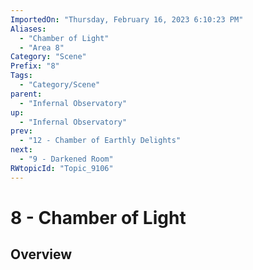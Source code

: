 ```yaml
---
ImportedOn: "Thursday, February 16, 2023 6:10:23 PM"
Aliases:
  - "Chamber of Light"
  - "Area 8"
Category: "Scene"
Prefix: "8"
Tags:
  - "Category/Scene"
parent:
  - "Infernal Observatory"
up:
  - "Infernal Observatory"
prev:
  - "12 - Chamber of Earthly Delights"
next:
  - "9 - Darkened Room"
RWtopicId: "Topic_9106"
---
```

# 8 - Chamber of Light
## Overview
